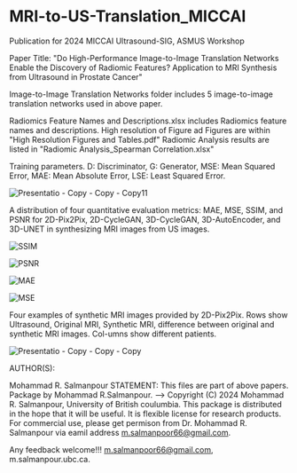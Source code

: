 # MRI-to-US-Translation_MICCAI
Publication for 2024 MICCAI Ultrasound-SIG, ASMUS Workshop

Paper Title: "Do High-Performance Image-to-Image Translation Networks Enable the Discovery of Radiomic Features? Application to MRI Synthesis from Ultrasound in Prostate Cancer"

Image-to-Image Translation Networks folder includes 5 image-to-image translation networks used in above paper.

Radiomics Feature Names and Descriptions.xlsx includes Radiomics feature names and descriptions.
High resolution of Figure ad Figures are within "High Resolution Figures and Tables.pdf" 
Radiomic Analysis results are listed in "Radiomic Analysis_Spearman Correlation.xlsx"

Training parameters. D: Discriminator, G: Generator, MSE: Mean Squared Error, MAE: Mean Absolute Error, LSE: Least Squared Error.

![Presentatio - Copy - Copy - Copy11](https://github.com/user-attachments/assets/5f63220f-5e19-4676-bf33-d5e8086d0020)

A distribution of four quantitative evaluation metrics: MAE, MSE, SSIM, and PSNR for 2D-Pix2Pix, 2D-CycleGAN, 3D-CycleGAN, 3D-AutoEncoder, and 3D-UNET in synthesizing MRI images from US images.

![SSIM](https://github.com/user-attachments/assets/3d772bb0-7d4b-4bbd-9373-a62035b07c69)

![PSNR](https://github.com/user-attachments/assets/e0da95f6-824f-4c21-8650-15ca059b0211)

![MAE](https://github.com/user-attachments/assets/8cbfda84-cec3-4fd3-bc61-5d800582ad85)

![MSE](https://github.com/user-attachments/assets/b712c614-c828-49f1-aca6-4fdb69f632fd)


Four examples of synthetic MRI images provided by 2D-Pix2Pix. Rows show Ultrasound, Original MRI, Synthetic MRI, difference between original and synthetic MRI images. Col-umns show different patients.

![Presentatio - Copy - Copy - Copy](https://github.com/user-attachments/assets/76f8403a-4bcb-4c0e-9346-509c10cc0d26)


AUTHOR(S):

Mohammad R. Salmanpour STATEMENT: This files are part of above papers. Package by Mohammad R.Salmanpour. --> Copyright (C) 2024 Mohammad R. Salmanpour, University of British coulumbia. This package is distributed in the hope that it will be useful. It is flexible license for research products. For commercial use, please get permison from Dr. Mohammad R. Salmanpour via eamil address m.salmanpoor66@gmail.com.

Any feedback welcome!!! m.salmanpoor66@gmail.com, m.salmanpour.ubc.ca.

